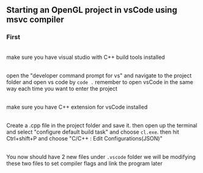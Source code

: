 ## Starting an OpenGL project in vsCode using msvc compiler

### First
<br />make sure you have visual studio with C++ build tools installed

<br /> open the "developer command prompt for vs" and navigate to the project folder and open vs code by `code .` remember to open vsCode in the same way each time you want to enter the project

<br /> make sure you have C++ extension for vsCode installed

<br /> Create a .cpp file in the project folder and save it. then open up the terminal and select "configure default build task" and choose `cl.exe`. then hit Ctrl+shift+P and choose "C/C++ : Edit Configurations(JSON)"

<br /> You now should have 2 new files under `.vscode` folder we will be modifying these two files to set compiler flags and link the program later


